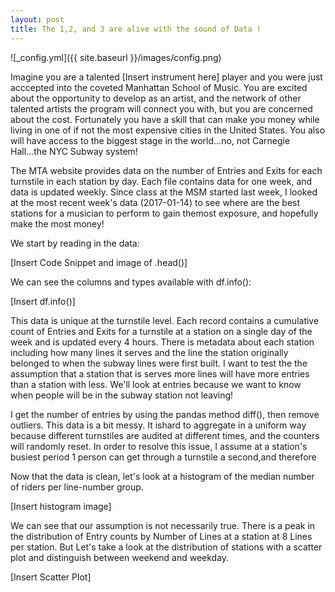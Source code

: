 ```yaml
---
layout: post
title: The 1,2, and 3 are alive with the sound of Data !
---
```


![_config.yml]({{ site.baseurl }}/images/config.png)

Imagine you are a talented [Insert instrument here] player and you were just acccepted into the coveted Manhattan School of Music. You are excited about the opportunity to develop as an artist, and the network of other talented artists the program will connect you with, but you are concerned about the cost. Fortunately you have a skill that can make you money while living in one of if not the most expensive cities in the United States. You also will have access to the biggest stage in the world...no, not Carnegie Hall...the NYC Subway system!

The MTA website provides data on the number of Entries and Exits for each turnstile in each station by day. Each file contains data for one week, and data is updated weekly. Since class at the MSM started last week, I looked at the most recent week's data (2017-01-14) to see where are the best stations for a musician to perform to gain themost exposure, and hopefully make the most money!

We start by reading in the data:

[Insert Code Snippet and image of .head()]

We can see the columns and types available with df.info():

[Insert df.info()]

This data is unique at the turnstile level. Each record contains a cumulative count of Entries and Exits for a turnstile at a station on a single day of the week and is updated every 4 hours. There is metadata about each station including how many lines it serves and the line the station originally belonged to when the subway lines were first built. I want to test the the assumption that a station that is serves more lines will have more entries than a station with less. We'll look at entries because we want to know when people will be in the subway station not leaving!

I get the number of entries by using the pandas method diff(), then remove outliers. This data is a bit messy. It ishard to aggregate in a uniform way because different turnstiles are audited at different times, and the counters will randomly reset. In order to resolve this issue, I assume at a station's busiest period 1 person can get through a turnstile a second,and therefore 

Now that the data is clean, let's look at a histogram of the median number of riders per line-number group.

[Insert histogram image]

We can see that our assumption is not necessarily true. There is a peak in the distribution of Entry counts by Number of Lines at a station at 8 Lines per station. But Let's take a look at the distribution of stations with a scatter plot and distinguish between weekend and weekday.

[Insert Scatter Plot]



